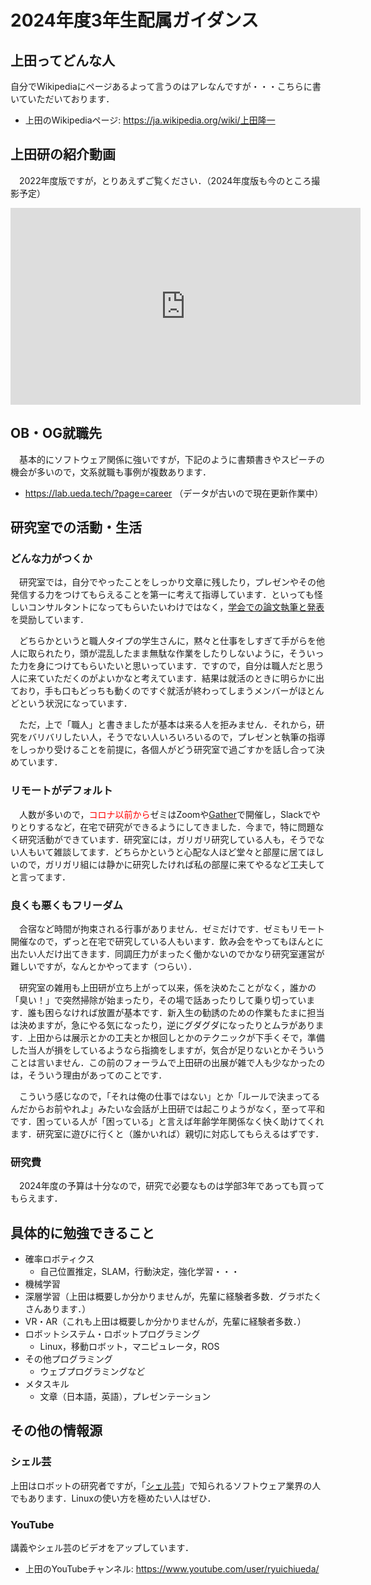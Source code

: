 # 2024年度3年生配属ガイダンス

## 上田ってどんな人

自分でWikipediaにページあるよって言うのはアレなんですが・・・こちらに書いていただいております．

* 上田のWikipediaページ: https://ja.wikipedia.org/wiki/上田隆一

## 上田研の紹介動画

　2022年度版ですが，とりあえずご覧ください．（2024年度版も今のところ撮影予定）

<iframe width="560" height="315" src="https://www.youtube.com/embed/15oS1CI0L0Y?si=CktkcxtI6hif4Tu1" title="YouTube video player" frameborder="0" allow="accelerometer; autoplay; clipboard-write; encrypted-media; gyroscope; picture-in-picture; web-share" allowfullscreen></iframe>


## OB・OG就職先

　基本的にソフトウェア関係に強いですが，下記のように書類書きやスピーチの機会が多いので，文系就職も事例が複数あります．

* https://lab.ueda.tech/?page=career （データが古いので現在更新作業中）

## 研究室での活動・生活

### どんな力がつくか

　研究室では，自分でやったことをしっかり文章に残したり，プレゼンやその他発信する力をつけてもらえることを第一に考えて指導しています．といっても怪しいコンサルタントになってもらいたいわけではなく，[学会での論文執筆と発表](https://lab.ueda.tech/?page=publication)を奨励しています．

　どちらかというと職人タイプの学生さんに，黙々と仕事をしすぎて手がらを他人に取られたり，頭が混乱したまま無駄な作業をしたりしないように，そういった力を身につけてもらいたいと思いっています．ですので，自分は職人だと思う人に来ていただくのがよいかなと考えています．結果は就活のときに明らかに出ており，手も口もどっちも動くのですぐ就活が終わってしまうメンバーがほとんどという状況になっています．


　ただ，上で「職人」と書きましたが基本は来る人を拒みません．それから，研究をバリバリしたい人，そうでない人いろいろいるので，プレゼンと執筆の指導をしっかり受けることを前提に，各個人がどう研究室で過ごすかを話し合って決めています．


### リモートがデフォルト

　人数が多いので，<span style="color:red">コロナ以前から</span>ゼミはZoomや[Gather](https://gather.town/)で開催し，Slackでやりとりするなど，在宅で研究ができるようにしてきました．今まで，特に問題なく研究活動ができています．研究室には，ガリガリ研究している人も，そうでない人もいて雑談してます．どちらかというと心配な人ほど堂々と部屋に居てほしいので，ガリガリ組には静かに研究したければ私の部屋に来てやるなど工夫してと言ってます．


### 良くも悪くもフリーダム

　合宿など時間が拘束される行事がありません．ゼミだけです．ゼミもリモート開催なので，ずっと在宅で研究している人もいます．飲み会をやってもほんとに出たい人だけ出てきます．同調圧力がまったく働かないのでかなり研究室運営が難しいですが，なんとかやってます（つらい）．


　研究室の雑用も上田研が立ち上がって以来，係を決めたことがなく，誰かの「臭い！」で突然掃除が始まったり，その場で話あったりして乗り切っています．誰も困らなければ放置が基本です．新入生の勧誘のための作業もたまに担当は決めますが，急にやる気になったり，逆にグダグダになったりとムラがあります．上田からは展示とかの工夫とか根回しとかのテクニックが下手くそで，準備した当人が損をしているようなら指摘をしますが，気合が足りないとかそういうことは言いません．この前のフォーラムで上田研の出展が雑で人も少なかったのは，そういう理由があってのことです．

　こういう感じなので，「それは俺の仕事ではない」とか「ルールで決まってるんだからお前やれよ」みたいな会話が上田研では起こりようがなく，至って平和です．困っている人が「困っている」と言えば年齢学年関係なく快く助けてくれます．研究室に遊びに行くと（誰かいれば）親切に対応してもらえるはずです．


### 研究費

　2024年度の予算は十分なので，研究で必要なものは学部3年であっても買ってもらえます．


## 具体的に勉強できること

* 確率ロボティクス
    * 自己位置推定，SLAM，行動決定，強化学習・・・
* 機械学習
* 深層学習（上田は概要しか分かりませんが，先輩に経験者多数．グラボたくさんあります．）
* VR・AR（これも上田は概要しか分かりませんが，先輩に経験者多数．）
* ロボットシステム・ロボットプログラミング
    * Linux，移動ロボット，マニピュレータ，ROS
* その他プログラミング
    * ウェブプログラミングなど
* メタスキル
    * 文章（日本語，英語），プレゼンテーション

## その他の情報源

### シェル芸

上田はロボットの研究者ですが，「[シェル芸](https://ja.wikipedia.org/wiki/USP%E5%8F%8B%E3%81%AE%E4%BC%9A#%E3%82%B7%E3%82%A7%E3%83%AB%E8%8A%B8)」で知られるソフトウェア業界の人でもあります．Linuxの使い方を極めたい人はぜひ．

### YouTube

講義やシェル芸のビデオをアップしています．

* 上田のYouTubeチャンネル: https://www.youtube.com/user/ryuichiueda/

